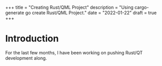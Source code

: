 +++
title = "Creating Rust/QML Project"
description = "Using cargo-generate go create Rust/QML Project."
date = "2022-01-22"
draft = true
+++
# Introduction
For the last few months, I have been working on pushing Rust/QT development along.

<!-- more -->

